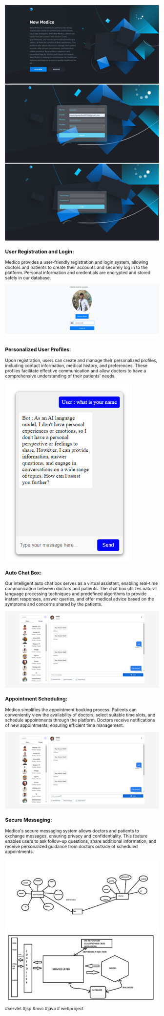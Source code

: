 <!DOCTYPE html>
<html>
<head>
  
  <link rel="stylesheet" href="styles.css">
</head>
<body>
  <div class="logo-container">
    <img src="Welcomepage.png" alt="welcome">
  </div>

  <div class="feature-container">
    <div class="image-container">
      <img src="Registerpage (1).PNG" alt="User Registration">
    </div>
   <div class="feature-container">
    <div class="image-container">
      <img src="Login.PNG" alt="login">
    </div>
    <div class="summary">
      <h3>User Registration and Login:</h3>
      <p>Medico provides a user-friendly registration and login system, allowing doctors and patients to create their accounts and securely log in to the platform. Personal information and credentials are encrypted and stored safely in our database.</p>
    </div>
  </div>

  <div class="feature-container">
    <div class="image-container">
      <img src="createprofilepage.PNG" alt="Personalized User Profiles">
    </div>
    <div class="summary">
      <h3>Personalized User Profiles:</h3>
      <p>Upon registration, users can create and manage their personalized profiles, including contact information, medical history, and preferences. These profiles facilitate effective communication and allow doctors to have a comprehensive understanding of their patients' needs.</p>
    </div>
  </div>

  <div class="feature-container">
    <div class="image-container">
      <img src="chat boat for clinte.PNG" alt="Auto Chat Box">
    </div>
    <div class="summary">
      <h3>Auto Chat Box:</h3>
      <p>Our intelligent auto chat box serves as a virtual assistant, enabling real-time communication between doctors and patients. The chat box utilizes natural language processing techniques and predefined algorithms to provide instant responses, answer queries, and offer medical advice based on the symptoms and concerns shared by the patients.</p>
    </div>
  </div>

  <div class="feature-container">
    <div class="image-container">
      <img src="chatewithuser.PNG" alt="Appointment Scheduling">
    </div>
    <div class="summary">
      <h3>Appointment Scheduling:</h3>
      <p>Medico simplifies the appointment booking process. Patients can conveniently view the availability of doctors, select suitable time slots, and schedule appointments through the platform. Doctors receive notifications of new appointments, ensuring efficient time management.</p>
    </div>
  </div>

  <div class="feature-container">
    <div class="image-container">
      <img src="chatewithuser.PNG" alt="Secure Messaging">
    </div>
    <div class="summary">
      <h3>Secure Messaging:</h3>
      <p>Medico's secure messaging system allows doctors and patients to exchange messages, ensuring privacy and confidentiality. This feature enables users to ask follow-up questions, share additional information, and receive personalized guidance from doctors outside of scheduled appointments.</p>
    </div>
  </div>
    <img src="medicoBean requires.png" alt="Secure Messaging">
      <img src="MEDICO PROJECT.png" alt="Secure Messaging">

  <!-- Add other features and summaries as needed -->

</body>
</html>
#servlet #jsp #mvc #java # webproject 
